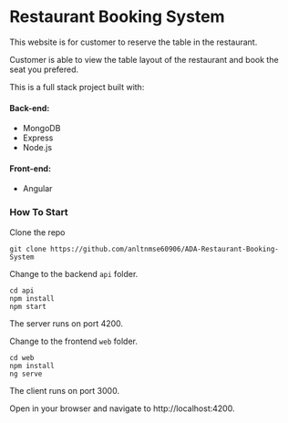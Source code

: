 # Restaurant Booking System

This website is for customer to reserve the table in the restaurant. 

Customer is able to view the table layout of the restaurant and book the seat you prefered.

This is a full stack project built with:

#### Back-end:
- MongoDB
- Express
- Node.js

#### Front-end:
- Angular

### How To Start

Clone the repo
```
git clone https://github.com/anltnmse60906/ADA-Restaurant-Booking-System
```

Change to the backend `api` folder.

```
cd api
npm install
npm start
```
The server runs on port 4200.

Change to the frontend `web` folder.

```
cd web
npm install
ng serve
```
The client runs on port 3000.

Open in your browser and navigate to http://localhost:4200.

  
